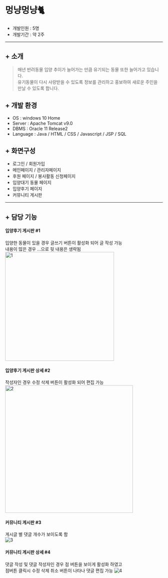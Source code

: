 멍냥멍냥🐈
==================
* 개발인원 : 5명
* 개발기간 : 약 2주

-----------------
## + 소개
> 매년 반려동물 입양 추이가 늘어가는 만큼 유기되는 동물 또한 늘어가고 있습니다.   
> 유기동물이 다시 사랑받을 수 있도록 정보를 관리하고 홍보하여 새로운 주인을 만날 수 있도록 합니다.

<p></p>

## + 개발 환경
* OS : windows 10 Home
* Server : Apache Tomcat v9.0
* DBMS : Oracle 11 Release2
* Language : Java / HTML / CSS / Javascript / JSP / SQL

<p></p>

## + 화면구성
* 로그인 / 회원가입
* 메인페이지 / 관리자페이지
* 후원 페이지 / 봉사활동 신청페이지
* 입양대기 동물 페이지
* 입양후기 페이지
* 커뮤니티 게시판

<p></p>

----------------
## + 담당 기능

#### 입양후기 게시판 #1
입양한 동물이 있을 경우 글쓰기 버튼이 활성화 되어 글 작성 가능   
내용이 많은 경우 ...으로 뒷 내용은 생략됨   
<img width="348" alt="1" src="https://user-images.githubusercontent.com/90167498/147642646-485054c8-5b17-4c20-89b4-455a1b907ae5.PNG">

#### 입양후기 게시판 상세 #2
작성자인 경우 수정 삭제 버튼이 활성화 되어 편집 가능   
<img width="408" alt="2" src="https://user-images.githubusercontent.com/90167498/147642650-64eb3e8e-9044-48d9-ac78-31ed9d1b6a4c.PNG">

#### 커뮤니티 게시판 #3
게시글 별 댓글 개수가 보이도록 함   
![3](https://user-images.githubusercontent.com/90167498/147642661-7e23c946-a2cf-4b74-85c9-7c8ad039c303.png)

#### 커뮤니티 게시판 상세 #4
댓글 작성 및 댓글 작성자인 경우 점 버튼을 보이게 활성화 하였고   
점버튼 클릭시 수정 삭제 취소 버튼이 나타나 댓글 편집 가능
![4](https://user-images.githubusercontent.com/90167498/147642695-00a8a48a-b907-489b-8de5-732adfb5942c.png)







